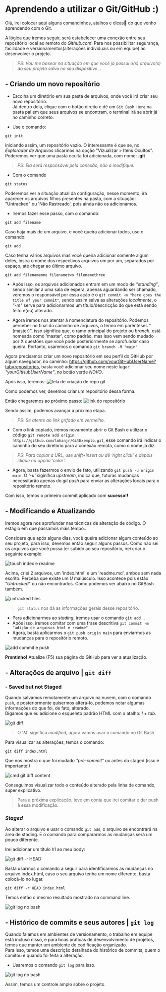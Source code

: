 # Aprendendo a utilizar o Git/GitHub :)

Olá, irei colocar aqui alguns comandinhos, atalhos e dicas🤩 do que venho aprendendo com o Git.

A lógica que iremos seguir, será estabelecer uma conexão entre seu repositório local ao remoto do _Github.com_! Para nos possibilitar segurança, facilidade e versionamentos(alterações individuais ou em equipe) ao desenvolver o projeto.

> _PS: Vou me basear na situação em que você já possui o(s) arquivo(s) do seu projeto salvo no seu dispositivo..._

## - Criando um novo repositório

* Escolha um diretório em sua pasta de arquivos, onde você irá criar seu novo repositório.</br>Já dentro dela, clique com o botão direito e dê um `Git Bash Here` na pasta pai em que seus arquivos se encontram, o terminal irá se abrir já no caminho correto.

* Use o comando:
```
git init
```
Iniciando assim, um repositório vazio. O interessante é que se, no _Explorador de Arquivos_ clicarmos na opção "Vizualizar > Itens Ocultos". Poderemos ver que uma pasta oculta foi adicionada, com nome: <b>.git</b>
> _PS: Ela será responsável pela conexão, não a modifique._

* Com o comando
```
git status
```
Poderemos ver a situação atual da configuração, nesse momento, irá aparecer os arquivos filhos presentes na pasta, com a situação: "Untracked" ou 'Não Rastreado', pois ainda não os adicionamos.

* Iremos fazer esse passo, com o comando: 
```
git add filename
```
Caso haja mais de um arquivo, e você queira adicionar todos, use o comando:
```
git add .
```
Caso tenha vários arquivos mas você queira adicionar somente algum deles, insira o nome dos respectivos arquivos um por um, separados por espaço, até chegar ao último arquivo.
```
git add filenameone filenametwo filenamethree
```

* Após isso, os arquivos adicionados entram em um modo de _"standing"_, sendo similar à uma sala de espera, apenas aguardando ser chamado, veremos o responsável por essa ação é o `git commit -m "here goes the title of your commit"`, sendo assim salva as alterações *localmente*, o _"-m"_ serve para adicionarmos um título/descricção do que está sendo feito e(ou) alterado.

*  Agora iremos nos atentar à nomenclatura do repositório. Podemos perceber no final do caminho de arquivos, o termo em parênteses "(master)", isso significa que, o ramo principal do projeto ou _branch_, está nomeada como 'master', como padrão, mas isso vem sendo mudado por X questões que você pode posteriormente se aprofundar caso queira. Portanto, usaremos o comando `git branch -M "main"`

Agora precisamos criar um novo repositório em seu perfil do GitHub por algum navegador, no caminho: https://github.com/yourGitHubUserName?tab=repositories, basta você adicionar seu nome neste lugar: _"yourGitHubUserName"_, no botão verde *NOVO*.

Após isso, teremos:
![tela de criação de repo git](imgs/repositorioGitExemplo.png)

Como podemos ver, devemos criar um repositório dessa forma.

Então chegaremos ao próximo passo:
![link do repositório](imgs/RemotePartGrifado.png)

Sendo assim, podemos avançar a próxima etapa.

> _PS: Se atente ao link grifado em vermelho._

* Com o link copiado, iremos novamente abrir o Git Bash e utilizar o código `git remote add origin https://github.com/lohanjr/GitExemplo.git`, esse comando irá indicar o caminho do seu diretório para a conexão remota, como o nome já diz.

> _PS: Para copiar a URL, use shift+insert ou dê 'right click' e depois clique na opção 'colar'._

* Agora, basta fazermos o envio de fato, utilizando `git push -u origin main`. O _'-u'_ siginifica _upstream_, indica que, futuras mudanças necessitarão apenas do _git push_ para enviar as alterações locais para o repositório remoto.

Com isso, temos o primeiro commit aplicado com **sucesso!!**
## - Modificando e Atualizando
Iremos agora nos aprofundar nas técnicas de alteração de código. O estágio em que passamos mais tempo...

Considere que após alguns dias, você queira adicionar algum conteúdo ao seu projeto, para isso, devemos então seguir alguns passos. Como não sei os arquivos que você possa ter subido ao seu repositório, irei criar o seguinte exemplo:

![touch index e readme](imgs/criaçãoDeIndex_Readme.png)

Acima, criei 2 arquivos, um 'index.html' e um 'readme.md', ambos sem nada escrito. Perceba que existe um _U_ maiúsculo. Isso acontece pois estão "_Untracked_" ou não encontrados. Como podemos ver abaixo no GitBash também.

![untracked files](imgs/gitBashUntrackedFiles.png)

> `git status` nos dá as informações gerais desse repositório.

- Para adicionarmos ao _stading_, iremos usar o comando `git add .`
- Após isso, iremos comitar com uma frase descritiva `git commit -m "adição de arquivos html e readme"`
- Agora, basta aplicarmos o `git push origin main` para enviarmos as mudanças para o repositório remoto.

![add commit e push](imgs/first_addCommit_e_Push.png)

**Prontinho!** Atualize (F5) sua página do GitHub para ver a atualização.

## - Alterações de arquivo | `git diff`

### - Saved but not Staged

Quando salvamos remotamente um arquivo na nuvem, com o comando `push`, e posteriormente quisermos alterá-lo, podemos notar algumas informações do que foi, de fato, alterado.<br>Digamos que eu adicione o esqueleto padrão HTML com o atalho: _! + tab_.

![git diff](./imgs/ideIndex!.png)

> O '_M_' significa _modified_, agora vamos usar o comando no Git Bash.

Para visualizar as alterações, temos o comando:
```
git diff index.html
```
Que nos mostra o que foi mudado _"pré-commit"_ ou antes do staged (isso é importante!)<br>

![cmd git diff content](./imgs/cmdDiffImage.png)

Conseguimos visualizar todo o conteúdo alterado pela linha de comando, super explicativo.

> Para a próxima explicação, leve em conta que irei comitar e dar push à essa modificação.

### *Staged*

Ao alterar o arquivo e usar o comando `git add`, o arquivo se encontrará na área de stading. E o comando para compararmos as mudanças será um pouco diferente.

Irei adicionar um título h1 ao meu body:

![git diff -r HEAD](./imgs/gitDiff-rHEAD.png)

Basta usarmos o comando a seguir para identificarmos as mudanças no arquivo index.html, caso o seu arquivo tenha um nome diferente, basta colocá-lo no lugar.

```
git diff -r HEAD index.html
```

Temos então o mesmo resultado mostrado na command line.

![git log no bash](./imgs/gitDiff-rHEADcommandLine.png)

## - Histórico de commits e seus autores | `git log`

Quando falamos em ambientes de versionamento, o trabalho em equipe está incluso nisso, e para boas práticas de desenvolvimento de projetos, temos que manter um ambiente de codificação organizado.<br>
Para isso, temos uma descrição detalhada do histórico de commits, quem o comitou e quando foi feita a alteração.

* Usaremos o comando `git log` para isso.

![git log no bash](./imgs/gitLogNoBash.png)

Assim, temos um controle amplo sobre o projeto.